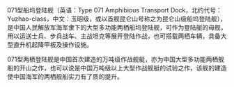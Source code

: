 071型船坞登陆舰（英语：Type 071 Amphibious Transport Dock，北约代号：Yuzhao-class，中文：玉昭级，或以首舰昆仑山号称之为昆仑山级船坞登陆舰），是中国人民解放军海军隶下的大型多功能两栖船坞登陆舰，可作为登陆艇的母舰，用以运送士兵、步兵战车、主战坦克等展开登陆作战，也可搭载两栖车辆，具备大型直升机起降甲板及操作设施。

071型两栖登陆舰是中国首次建造的万吨级作战舰艇，亦为中国大型多功能两栖舰船的开山之作，也可以说是中国万吨级以上大型作战舰艇的试验之作，该舰的建造使中国海军的两栖舰船实力有了质的提升。